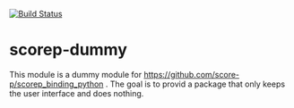 [![Build Status](https://travis-ci.org/score-p/scorep_binding_python_dummy.svg?branch=master)](https://travis-ci.org/score-p/scorep_binding_python_dummy)

# scorep-dummy
This module is a dummy module for https://github.com/score-p/scorep_binding_python . The goal is to provid a package that only keeps the user interface and does nothing.  
